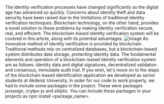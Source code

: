 The identity verification processes have changed significantly as the digital age has advanced so quickly. 
Concerns about identity theft and data security have been raised due to the limitations of traditional identity verification techniques. 
Blockchain technology, on the other hand, provides a novel solution to these problems by making identity verification secure, real, and efficient. 
The blockchain-based identity verification system will be covered in this article, along with its potential advantages.
![image](https://github.com/UfukIncik/ARTCOIN/assets/89379205/316254c9-2ff1-42ae-87fb-15e8743c1729)
An innovative method of identity verification is provided by blockchain. 
Traditional methods rely on centralized databases, but a blockchain-based system distributes data storage, protecting identity data. 
The fundamental elements and operation of a blockchain-based identity verification system are as follows: identity data and digital signatures, decentralized validation and consensus, immutable audit trail.
If you wish, let's move on to the steps of the blockchain-based identification application we developed as senior students at Akdeniz University.
In order for our code to work properly, we had to include some packages in the project. These were packages jsrsasign, crytpo-js and elliptic. You can include these packages in your projects as npm install <package_name>.
